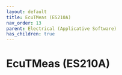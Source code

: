 ```yaml
---
layout: default
title: EcuTMeas (ES210A)
nav_order: 13
parent: Electrical (Applicative Software)
has_children: true
---
```

# EcuTMeas (ES210A)
